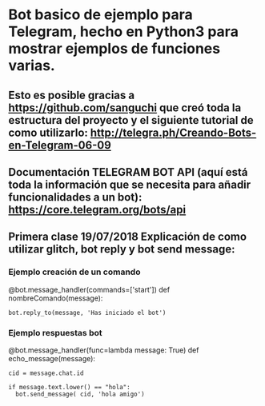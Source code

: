 # Bot basico de ejemplo para Telegram, hecho en Python3 para mostrar ejemplos de funciones varias.

## Esto es posible gracias a https://github.com/sanguchi que creó toda la estructura del proyecto y el siguiente tutorial de como utilizarlo: http://telegra.ph/Creando-Bots-en-Telegram-06-09

## Documentación TELEGRAM BOT API (aquí está toda la información que se necesita para añadir funcionalidades a un bot): https://core.telegram.org/bots/api

## Primera clase 19/07/2018 Explicación de como utilizar glitch, bot reply y bot send message:
  
  ### Ejemplo creación de un comando
  @bot.message_handler(commands=['start'])
  def nombreComando(message):
    
    bot.reply_to(message, 'Has iniciado el bot')
    
  ### Ejemplo respuestas bot
  
  
  
  @bot.message_handler(func=lambda message: True)
  def echo_message(message):
  
    cid = message.chat.id
    
    if message.text.lower() == "hola":
      bot.send_message( cid, 'hola amigo')
  
